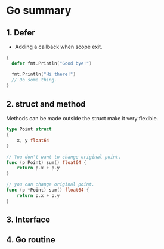 # Go summary

## 1. Defer

- Adding a callback when scope exit.

```go
{
  defer fmt.Println("Good bye!")

  fmt.Println("Hi there!")
  // Do some thing.
}
```

## 2. struct and method

Methods can be made outside the struct make it very flexible.

```go
type Point struct
{
	x, y float64
}

// You don't want to change original point.
func (p Point) sum() float64 {
	return p.x + p.y
}

// you can change original point.
func (p *Point) sum() float64 {
	return p.x + p.y
}
```

## 3. Interface

## 4. Go routine
